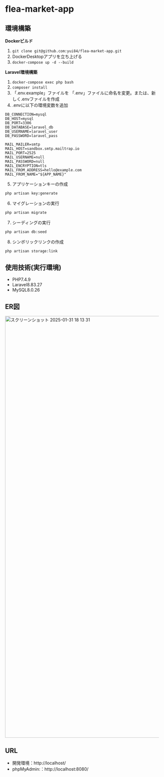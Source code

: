 # flea-market-app

## 環境構築
**Dockerビルド**
1. `git clone git@github.com:yui84/flea-market-app.git`
2. DockerDesktopアプリを立ち上げる
3. `docker-compose up -d --build`


**Laravel環境構築**
1. `docker-compose exec php bash`
2. `composer install`
3. 「.env.example」ファイルを 「.env」ファイルに命名を変更。または、新しく.envファイルを作成
4. .envに以下の環境変数を追加
``` text
DB_CONNECTION=mysql
DB_HOST=mysql
DB_PORT=3306
DB_DATABASE=laravel_db
DB_USERNAME=laravel_user
DB_PASSWORD=laravel_pass

MAIL_MAILER=smtp
MAIL_HOST=sandbox.smtp.mailtrap.io
MAIL_PORT=2525
MAIL_USERNAME=null
MAIL_PASSWORD=null
MAIL_ENCRYPTION=tls
MAIL_FROM_ADDRESS=hello@example.com
MAIL_FROM_NAME="${APP_NAME}"
```
5. アプリケーションキーの作成
``` bash
php artisan key:generate
```

6. マイグレーションの実行
``` bash
php artisan migrate
```

7. シーディングの実行
``` bash
php artisan db:seed
```

8. シンボリックリンクの作成
``` bash
php artisan storage:link
```

## 使用技術(実行環境)
- PHP7.4.9
- Laravel8.83.27
- MySQL8.0.26

## ER図
<img width="1379" alt="スクリーンショット 2025-01-31 18 13 31" src="https://github.com/user-attachments/assets/2ceb64a5-8341-4282-b2ee-4c1e60f42e7d" />



## URL
- 開発環境：http://localhost/
- phpMyAdmin:：http://localhost:8080/

